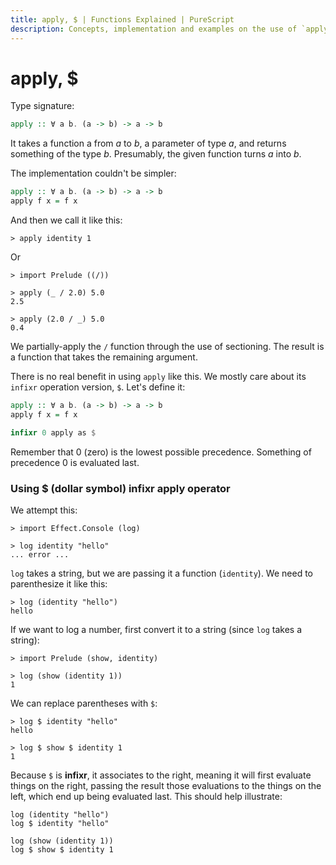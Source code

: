 ```yaml
---
title: apply, $ | Functions Explained | PureScript
description: Concepts, implementation and examples on the use of `apply' (the `$' operator) in PureScript
---
```


# apply, $

Type signature:

```haskell
apply :: ∀ a b. (a -> b) -> a -> b
```

It takes a function a from *a* to *b*, a parameter of type *a*, and returns something of the type *b*. Presumably, the given function turns *a* into *b*.

The implementation couldn't be simpler:

```haskell
apply :: ∀ a b. (a -> b) -> a -> b
apply f x = f x
```

And then we call it like this:

```repl
> apply identity 1
```

Or

```repl
> import Prelude ((/))

> apply (_ / 2.0) 5.0
2.5

> apply (2.0 / _) 5.0  
0.4
```

We partially-apply the `/` function through the use of sectioning. The result is a function that takes the remaining argument.

There is no real benefit in using `apply` like this. We mostly care about its `infixr` operation version, `$`. Let's define it:

```haskell
apply :: ∀ a b. (a -> b) -> a -> b
apply f x = f x

infixr 0 apply as $
```

Remember that 0 (zero) is the lowest possible precedence. Something of precedence 0 is evaluated last.

### Using $ (dollar symbol) infixr apply operator

We attempt this:

```repl
> import Effect.Console (log)

> log identity "hello"
... error ...
```

`log` takes a string, but we are passing it a function (`identity`). We need to parenthesize it like this:

```repl
> log (identity "hello")
hello
```

If we want to log a number, first convert it to a string (since `log` takes a string):

```repl
> import Prelude (show, identity)

> log (show (identity 1))
1
```

We can replace parentheses with `$`:

```repl
> log $ identity "hello"
hello

> log $ show $ identity 1
1
```

Because `$` is **infixr**, it associates to the right, meaning it will first evaluate things on the right, passing the result those evaluations to the things on the left, which end up being evaluated last. This should help illustrate:

```text
log (identity "hello")
log $ identity "hello"

log (show (identity 1))
log $ show $ identity 1 
```

